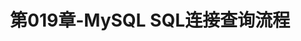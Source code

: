 ---
layout: post
title: 第019章-MySQL SQL连接查询流程
categories: [MySQL]
description: 
keywords: MySQL SQL连接查询流程.md
mermaid: false
sequence: false
flow: false
mathjax: false
mindmap: false
mindmap2: false
---